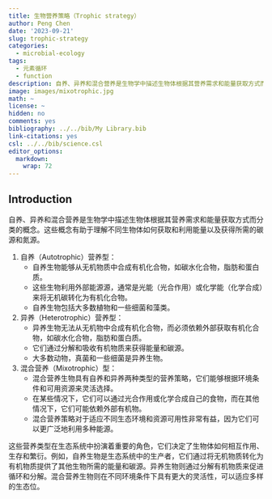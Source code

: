 ```yaml
---
title: 生物营养策略（Trophic strategy）
author: Peng Chen
date: '2023-09-21'
slug: trophic-strategy
categories:
  - microbial-ecology
tags:
  - 元素循环
  - function
description: 自养、异养和混合营养是生物学中描述生物体根据其营养需求和能量获取方式而分类的概念，有关这些概念的一些思考。
image: images/mixotrophic.jpg
math: ~
license: ~
hidden: no
comments: yes
bibliography: ../../bib/My Library.bib
link-citations: yes
csl: ../../bib/science.csl
editor_options: 
  markdown: 
    wrap: 72
---
```


## Introduction

自养、异养和混合营养是生物学中描述生物体根据其营养需求和能量获取方式而分类的概念。这些概念有助于理解不同生物体如何获取和利用能量以及获得所需的碳源和氮源。

1.  自养（Autotrophic）营养型：
    - 自养生物能够从无机物质中合成有机化合物，如碳水化合物，脂肪和蛋白质。
    - 这些生物利用外部能源源，通常是光能（光合作用）或化学能（化学合成）来将无机碳转化为有机化合物。
    - 自养生物包括大多数植物和一些细菌和藻类。
2.  异养（Heterotrophic）营养型：
    - 异养生物无法从无机物中合成有机化合物，而必须依赖外部获取有机化合物，如碳水化合物，脂肪和蛋白质。
    - 它们通过分解和吸收有机物质来获得能量和碳源。
    - 大多数动物，真菌和一些细菌是异养生物。
3.  混合营养（Mixotrophic）型：
    - 混合营养生物具有自养和异养两种类型的营养策略，它们能够根据环境条件和可用资源来灵活选择。
    - 在某些情况下，它们可以通过光合作用或化学合成自己的食物，而在其他情况下，它们可能依赖外部有机物。
    - 混合营养策略对于适应不同生态环境和资源可用性非常有益，因为它们可以更广泛地利用多种能源。

这些营养类型在生态系统中扮演着重要的角色，它们决定了生物体如何相互作用、生存和繁衍。例如，自养生物是生态系统中的生产者，它们通过将无机物质转化为有机物质提供了其他生物所需的能量和碳源。异养生物则通过分解有机物质来促进循环和分解。混合营养生物则在不同环境条件下具有更大的灵活性，可以适应多样的生态位。
